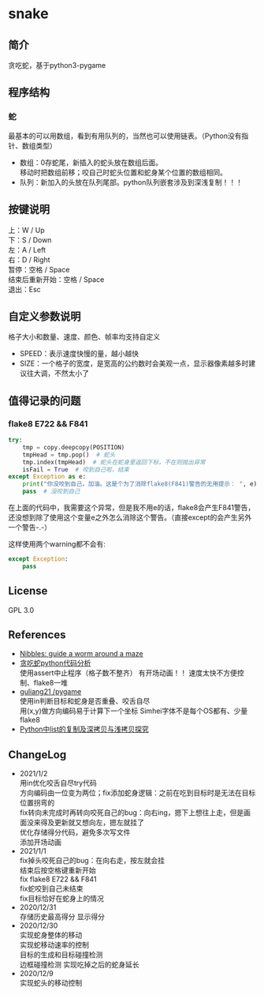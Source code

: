 # snake
## 简介
贪吃蛇，基于python3-pygame
## 程序结构
### 蛇
最基本的可以用数组，看到有用队列的，当然也可以使用链表。（Python没有指针、数组类型）
- 数组：0存蛇尾，新插入的蛇头放在数组后面。  
移动时把数组前移；咬自己时蛇头位置和蛇身某个位置的数组相同。
- 队列：新加入的头放在队列尾部。python队列嵌套涉及到深浅复制！！！
## 按键说明
上：W / Up  
下：S / Down  
左：A / Left  
右：D / Right  
暂停：空格 / Space  
结束后重新开始：空格 / Space  
退出：Esc
## 自定义参数说明
格子大小和数量、速度、颜色、帧率均支持自定义
- SPEED：表示速度快慢的量，越小越快
- SIZE：一个格子的宽度，是宽高的公约数时会美观一点，显示器像素越多时建议往大调，不然太小了

## 值得记录的问题
### flake8 E722 && F841
```python
try:
    tmp = copy.deepcopy(POSITION)
    tmpHead = tmp.pop()  # 蛇头
    tmp.index(tmpHead)  # 蛇头在蛇身里返回下标，不在则抛出异常
    isFail = True  # 咬到自己啦，结束
except Exception as e:
    print("你没咬到自己，加油。这是个为了消除flake8(F841)警告的无用提示： ", e)
    pass  # 没咬到自己
```
在上面的代码中，我需要这个异常，但是我不用e的话，flake8会产生F841警告，还没想到除了使用这个变量e之外怎么消除这个警告。（直接except的会产生另外一个警告-.-）

这样使用两个warning都不会有:  
```python
except Exception:  
    pass
```
## License
GPL 3.0
## References
- [Nibbles: guide a worm around a maze](https://wiki.gnome.org/Apps/Nibbles)
- [贪吃蛇python代码分析](https://blog.csdn.net/weixin_41925383/article/details/99938886)  
使用assert中止程序（格子数不整齐）
有开场动画！！
速度太快不方便控制、flake8一堆  
- [ guliang21 /pygame ](https://github.com/guliang21/pygame)  
使用in判断目标和蛇身是否重叠、咬舌自尽  
用(x,y)做方向编码易于计算下一个坐标
Simhei字体不是每个OS都有、少量flake8
- [Python中list的复制及深拷贝与浅拷贝探究](https://www.cnblogs.com/Black-rainbow/p/9577029.html)

## ChangeLog
- 2021/1/2  
用in优化咬舌自尽try代码  
方向编码由一位变为两位；fix添加蛇身逻辑：之前在吃到目标时是无法在目标位置拐弯的    
fix转向未完成时再转向咬死自己的bug：向右ing，摁下上想往上走，但是画面没来得及更新就又想向左，摁左就挂了    
优化存储得分代码，避免多次写文件  
添加开场动画  
- 2021/1/1  
fix掉头咬死自己的bug：在向右走，按左就会挂  
结束后按空格键重新开始  
fix flake8 E722 && F841  
fix蛇咬到自己未结束  
fix目标恰好在蛇身上的情况
- 2020/12/31  
存储历史最高得分
显示得分
- 2020/12/30  
实现蛇身整体的移动  
实现蛇移动速率的控制  
目标的生成和目标碰撞检测  
边框碰撞检测
实现吃掉之后的蛇身延长
- 2020/12/9  
实现蛇头的移动控制
